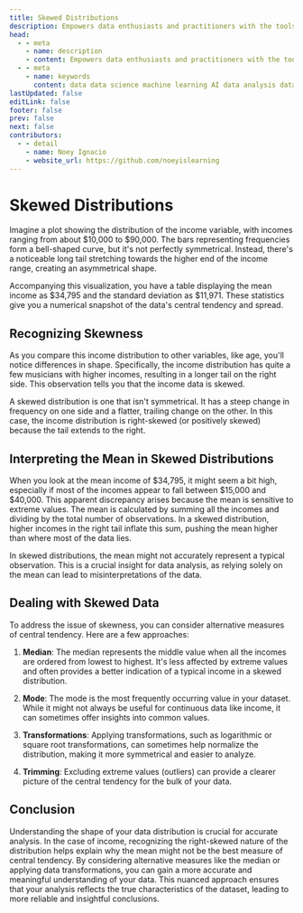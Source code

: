 ```yaml
---
title: Skewed Distributions
description: Empowers data enthusiasts and practitioners with the tools and knowledge to unlock the potential of data.
head:
  - - meta
    - name: description
    - content: Empowers data enthusiasts and practitioners with the tools and knowledge to unlock the potential of data.
  - - meta
    - name: keywords
      content: data data science machine learning AI data analysis data-driven data enthusiasts data practitioners
lastUpdated: false
editLink: false
footer: false
prev: false
next: false
contributors:
  - - detail
    - name: Noey Ignacio
    - website_url: https://github.com/noeyislearning
---
```


# Skewed Distributions

Imagine a plot showing the distribution of the income variable, with incomes ranging from about $10,000 to $90,000. The bars representing frequencies form a bell-shaped curve, but it's not perfectly symmetrical. Instead, there's a noticeable long tail stretching towards the higher end of the income range, creating an asymmetrical shape.

Accompanying this visualization, you have a table displaying the mean income as $34,795 and the standard deviation as $11,971. These statistics give you a numerical snapshot of the data's central tendency and spread.

<ImageCard 
  img_url="https://i.imgur.com/FZeghdN.png"
  caption="Income Distribution"
  copyright_owner="codecademy.com"
  :bordered=true
/>

## Recognizing Skewness

As you compare this income distribution to other variables, like age, you'll notice differences in shape. Specifically, the income distribution has quite a few musicians with higher incomes, resulting in a longer tail on the right side. This observation tells you that the income data is skewed.

A skewed distribution is one that isn't symmetrical. It has a steep change in frequency on one side and a flatter, trailing change on the other. In this case, the income distribution is right-skewed (or positively skewed) because the tail extends to the right.

## Interpreting the Mean in Skewed Distributions

When you look at the mean income of $34,795, it might seem a bit high, especially if most of the incomes appear to fall between $15,000 and $40,000. This apparent discrepancy arises because the mean is sensitive to extreme values. The mean is calculated by summing all the incomes and dividing by the total number of observations. In a skewed distribution, higher incomes in the right tail inflate this sum, pushing the mean higher than where most of the data lies.

In skewed distributions, the mean might not accurately represent a typical observation. This is a crucial insight for data analysis, as relying solely on the mean can lead to misinterpretations of the data.

## Dealing with Skewed Data

To address the issue of skewness, you can consider alternative measures of central tendency. Here are a few approaches:

1. **Median**: The median represents the middle value when all the incomes are ordered from lowest to highest. It's less affected by extreme values and often provides a better indication of a typical income in a skewed distribution.

2. **Mode**: The mode is the most frequently occurring value in your dataset. While it might not always be useful for continuous data like income, it can sometimes offer insights into common values.

3. **Transformations**: Applying transformations, such as logarithmic or square root transformations, can sometimes help normalize the distribution, making it more symmetrical and easier to analyze.

4. **Trimming**: Excluding extreme values (outliers) can provide a clearer picture of the central tendency for the bulk of your data.

## Conclusion

Understanding the shape of your data distribution is crucial for accurate analysis. In the case of income, recognizing the right-skewed nature of the distribution helps explain why the mean might not be the best measure of central tendency. By considering alternative measures like the median or applying data transformations, you can gain a more accurate and meaningful understanding of your data. This nuanced approach ensures that your analysis reflects the true characteristics of the dataset, leading to more reliable and insightful conclusions.
